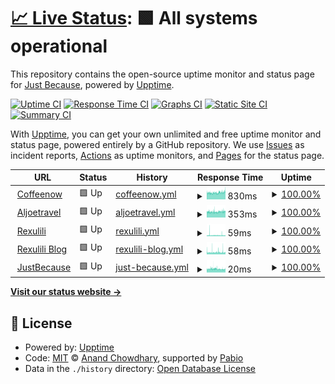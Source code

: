 # [📈 Live Status](https://status.justbecause.ph): <!--live status--> **🟩 All systems operational**

This repository contains the open-source uptime monitor and status page for [Just Because](https://justbecause.ph), powered by [Upptime](https://github.com/upptime/upptime).

[![Uptime CI](https://github.com/justbecauseph/upptime/workflows/Uptime%20CI/badge.svg)](https://github.com/justbecauseph/upptime/actions?query=workflow%3A%22Uptime+CI%22)
[![Response Time CI](https://github.com/justbecauseph/upptime/workflows/Response%20Time%20CI/badge.svg)](https://github.com/justbecauseph/upptime/actions?query=workflow%3A%22Response+Time+CI%22)
[![Graphs CI](https://github.com/justbecauseph/upptime/workflows/Graphs%20CI/badge.svg)](https://github.com/justbecauseph/upptime/actions?query=workflow%3A%22Graphs+CI%22)
[![Static Site CI](https://github.com/justbecauseph/upptime/workflows/Static%20Site%20CI/badge.svg)](https://github.com/justbecauseph/upptime/actions?query=workflow%3A%22Static+Site+CI%22)
[![Summary CI](https://github.com/justbecauseph/upptime/workflows/Summary%20CI/badge.svg)](https://github.com/justbecauseph/upptime/actions?query=workflow%3A%22Summary+CI%22)

With [Upptime](https://upptime.js.org), you can get your own unlimited and free uptime monitor and status page, powered entirely by a GitHub repository. We use [Issues](https://github.com/justbecauseph/upptime/issues) as incident reports, [Actions](https://github.com/justbecauseph/upptime/actions) as uptime monitors, and [Pages](https://status.justbecause.ph) for the status page.

<!--start: status pages-->
<!-- This summary is generated by Upptime (https://github.com/upptime/upptime) -->
<!-- Do not edit this manually, your changes will be overwritten -->
<!-- prettier-ignore -->
| URL | Status | History | Response Time | Uptime |
| --- | ------ | ------- | ------------- | ------ |
| <img alt="" src="https://icons.duckduckgo.com/ip3/coffeenow.ph.ico" height="13"> [Coffeenow](https://coffeenow.ph) | 🟩 Up | [coffeenow.yml](https://github.com/justbecauseph/upptime/commits/HEAD/history/coffeenow.yml) | <details><summary><img alt="Response time graph" src="./graphs/coffeenow/response-time-week.png" height="20"> 830ms</summary><br><a href="https://status.justbecause.ph/history/coffeenow"><img alt="Response time 785" src="https://img.shields.io/endpoint?url=https%3A%2F%2Fraw.githubusercontent.com%2Fjustbecauseph%2Fupptime%2FHEAD%2Fapi%2Fcoffeenow%2Fresponse-time.json"></a><br><a href="https://status.justbecause.ph/history/coffeenow"><img alt="24-hour response time 942" src="https://img.shields.io/endpoint?url=https%3A%2F%2Fraw.githubusercontent.com%2Fjustbecauseph%2Fupptime%2FHEAD%2Fapi%2Fcoffeenow%2Fresponse-time-day.json"></a><br><a href="https://status.justbecause.ph/history/coffeenow"><img alt="7-day response time 830" src="https://img.shields.io/endpoint?url=https%3A%2F%2Fraw.githubusercontent.com%2Fjustbecauseph%2Fupptime%2FHEAD%2Fapi%2Fcoffeenow%2Fresponse-time-week.json"></a><br><a href="https://status.justbecause.ph/history/coffeenow"><img alt="30-day response time 754" src="https://img.shields.io/endpoint?url=https%3A%2F%2Fraw.githubusercontent.com%2Fjustbecauseph%2Fupptime%2FHEAD%2Fapi%2Fcoffeenow%2Fresponse-time-month.json"></a><br><a href="https://status.justbecause.ph/history/coffeenow"><img alt="1-year response time 785" src="https://img.shields.io/endpoint?url=https%3A%2F%2Fraw.githubusercontent.com%2Fjustbecauseph%2Fupptime%2FHEAD%2Fapi%2Fcoffeenow%2Fresponse-time-year.json"></a></details> | <details><summary><a href="https://status.justbecause.ph/history/coffeenow">100.00%</a></summary><a href="https://status.justbecause.ph/history/coffeenow"><img alt="All-time uptime 98.88%" src="https://img.shields.io/endpoint?url=https%3A%2F%2Fraw.githubusercontent.com%2Fjustbecauseph%2Fupptime%2FHEAD%2Fapi%2Fcoffeenow%2Fuptime.json"></a><br><a href="https://status.justbecause.ph/history/coffeenow"><img alt="24-hour uptime 100.00%" src="https://img.shields.io/endpoint?url=https%3A%2F%2Fraw.githubusercontent.com%2Fjustbecauseph%2Fupptime%2FHEAD%2Fapi%2Fcoffeenow%2Fuptime-day.json"></a><br><a href="https://status.justbecause.ph/history/coffeenow"><img alt="7-day uptime 100.00%" src="https://img.shields.io/endpoint?url=https%3A%2F%2Fraw.githubusercontent.com%2Fjustbecauseph%2Fupptime%2FHEAD%2Fapi%2Fcoffeenow%2Fuptime-week.json"></a><br><a href="https://status.justbecause.ph/history/coffeenow"><img alt="30-day uptime 100.00%" src="https://img.shields.io/endpoint?url=https%3A%2F%2Fraw.githubusercontent.com%2Fjustbecauseph%2Fupptime%2FHEAD%2Fapi%2Fcoffeenow%2Fuptime-month.json"></a><br><a href="https://status.justbecause.ph/history/coffeenow"><img alt="1-year uptime 98.88%" src="https://img.shields.io/endpoint?url=https%3A%2F%2Fraw.githubusercontent.com%2Fjustbecauseph%2Fupptime%2FHEAD%2Fapi%2Fcoffeenow%2Fuptime-year.json"></a></details>
| <img alt="" src="https://icons.duckduckgo.com/ip3/aljoetravel.com.ico" height="13"> [Aljoetravel](https://aljoetravel.com) | 🟩 Up | [aljoetravel.yml](https://github.com/justbecauseph/upptime/commits/HEAD/history/aljoetravel.yml) | <details><summary><img alt="Response time graph" src="./graphs/aljoetravel/response-time-week.png" height="20"> 353ms</summary><br><a href="https://status.justbecause.ph/history/aljoetravel"><img alt="Response time 362" src="https://img.shields.io/endpoint?url=https%3A%2F%2Fraw.githubusercontent.com%2Fjustbecauseph%2Fupptime%2FHEAD%2Fapi%2Faljoetravel%2Fresponse-time.json"></a><br><a href="https://status.justbecause.ph/history/aljoetravel"><img alt="24-hour response time 383" src="https://img.shields.io/endpoint?url=https%3A%2F%2Fraw.githubusercontent.com%2Fjustbecauseph%2Fupptime%2FHEAD%2Fapi%2Faljoetravel%2Fresponse-time-day.json"></a><br><a href="https://status.justbecause.ph/history/aljoetravel"><img alt="7-day response time 353" src="https://img.shields.io/endpoint?url=https%3A%2F%2Fraw.githubusercontent.com%2Fjustbecauseph%2Fupptime%2FHEAD%2Fapi%2Faljoetravel%2Fresponse-time-week.json"></a><br><a href="https://status.justbecause.ph/history/aljoetravel"><img alt="30-day response time 349" src="https://img.shields.io/endpoint?url=https%3A%2F%2Fraw.githubusercontent.com%2Fjustbecauseph%2Fupptime%2FHEAD%2Fapi%2Faljoetravel%2Fresponse-time-month.json"></a><br><a href="https://status.justbecause.ph/history/aljoetravel"><img alt="1-year response time 362" src="https://img.shields.io/endpoint?url=https%3A%2F%2Fraw.githubusercontent.com%2Fjustbecauseph%2Fupptime%2FHEAD%2Fapi%2Faljoetravel%2Fresponse-time-year.json"></a></details> | <details><summary><a href="https://status.justbecause.ph/history/aljoetravel">100.00%</a></summary><a href="https://status.justbecause.ph/history/aljoetravel"><img alt="All-time uptime 99.97%" src="https://img.shields.io/endpoint?url=https%3A%2F%2Fraw.githubusercontent.com%2Fjustbecauseph%2Fupptime%2FHEAD%2Fapi%2Faljoetravel%2Fuptime.json"></a><br><a href="https://status.justbecause.ph/history/aljoetravel"><img alt="24-hour uptime 100.00%" src="https://img.shields.io/endpoint?url=https%3A%2F%2Fraw.githubusercontent.com%2Fjustbecauseph%2Fupptime%2FHEAD%2Fapi%2Faljoetravel%2Fuptime-day.json"></a><br><a href="https://status.justbecause.ph/history/aljoetravel"><img alt="7-day uptime 100.00%" src="https://img.shields.io/endpoint?url=https%3A%2F%2Fraw.githubusercontent.com%2Fjustbecauseph%2Fupptime%2FHEAD%2Fapi%2Faljoetravel%2Fuptime-week.json"></a><br><a href="https://status.justbecause.ph/history/aljoetravel"><img alt="30-day uptime 100.00%" src="https://img.shields.io/endpoint?url=https%3A%2F%2Fraw.githubusercontent.com%2Fjustbecauseph%2Fupptime%2FHEAD%2Fapi%2Faljoetravel%2Fuptime-month.json"></a><br><a href="https://status.justbecause.ph/history/aljoetravel"><img alt="1-year uptime 99.97%" src="https://img.shields.io/endpoint?url=https%3A%2F%2Fraw.githubusercontent.com%2Fjustbecauseph%2Fupptime%2FHEAD%2Fapi%2Faljoetravel%2Fuptime-year.json"></a></details>
| <img alt="" src="https://icons.duckduckgo.com/ip3/rxl.gg.ico" height="13"> [Rexulili](https://rxl.gg) | 🟩 Up | [rexulili.yml](https://github.com/justbecauseph/upptime/commits/HEAD/history/rexulili.yml) | <details><summary><img alt="Response time graph" src="./graphs/rexulili/response-time-week.png" height="20"> 59ms</summary><br><a href="https://status.justbecause.ph/history/rexulili"><img alt="Response time 59" src="https://img.shields.io/endpoint?url=https%3A%2F%2Fraw.githubusercontent.com%2Fjustbecauseph%2Fupptime%2FHEAD%2Fapi%2Frexulili%2Fresponse-time.json"></a><br><a href="https://status.justbecause.ph/history/rexulili"><img alt="24-hour response time 52" src="https://img.shields.io/endpoint?url=https%3A%2F%2Fraw.githubusercontent.com%2Fjustbecauseph%2Fupptime%2FHEAD%2Fapi%2Frexulili%2Fresponse-time-day.json"></a><br><a href="https://status.justbecause.ph/history/rexulili"><img alt="7-day response time 59" src="https://img.shields.io/endpoint?url=https%3A%2F%2Fraw.githubusercontent.com%2Fjustbecauseph%2Fupptime%2FHEAD%2Fapi%2Frexulili%2Fresponse-time-week.json"></a><br><a href="https://status.justbecause.ph/history/rexulili"><img alt="30-day response time 62" src="https://img.shields.io/endpoint?url=https%3A%2F%2Fraw.githubusercontent.com%2Fjustbecauseph%2Fupptime%2FHEAD%2Fapi%2Frexulili%2Fresponse-time-month.json"></a><br><a href="https://status.justbecause.ph/history/rexulili"><img alt="1-year response time 59" src="https://img.shields.io/endpoint?url=https%3A%2F%2Fraw.githubusercontent.com%2Fjustbecauseph%2Fupptime%2FHEAD%2Fapi%2Frexulili%2Fresponse-time-year.json"></a></details> | <details><summary><a href="https://status.justbecause.ph/history/rexulili">100.00%</a></summary><a href="https://status.justbecause.ph/history/rexulili"><img alt="All-time uptime 100.00%" src="https://img.shields.io/endpoint?url=https%3A%2F%2Fraw.githubusercontent.com%2Fjustbecauseph%2Fupptime%2FHEAD%2Fapi%2Frexulili%2Fuptime.json"></a><br><a href="https://status.justbecause.ph/history/rexulili"><img alt="24-hour uptime 100.00%" src="https://img.shields.io/endpoint?url=https%3A%2F%2Fraw.githubusercontent.com%2Fjustbecauseph%2Fupptime%2FHEAD%2Fapi%2Frexulili%2Fuptime-day.json"></a><br><a href="https://status.justbecause.ph/history/rexulili"><img alt="7-day uptime 100.00%" src="https://img.shields.io/endpoint?url=https%3A%2F%2Fraw.githubusercontent.com%2Fjustbecauseph%2Fupptime%2FHEAD%2Fapi%2Frexulili%2Fuptime-week.json"></a><br><a href="https://status.justbecause.ph/history/rexulili"><img alt="30-day uptime 100.00%" src="https://img.shields.io/endpoint?url=https%3A%2F%2Fraw.githubusercontent.com%2Fjustbecauseph%2Fupptime%2FHEAD%2Fapi%2Frexulili%2Fuptime-month.json"></a><br><a href="https://status.justbecause.ph/history/rexulili"><img alt="1-year uptime 100.00%" src="https://img.shields.io/endpoint?url=https%3A%2F%2Fraw.githubusercontent.com%2Fjustbecauseph%2Fupptime%2FHEAD%2Fapi%2Frexulili%2Fuptime-year.json"></a></details>
| <img alt="" src="https://icons.duckduckgo.com/ip3/blog.rxl.gg.ico" height="13"> [Rexulili Blog](https://blog.rxl.gg) | 🟩 Up | [rexulili-blog.yml](https://github.com/justbecauseph/upptime/commits/HEAD/history/rexulili-blog.yml) | <details><summary><img alt="Response time graph" src="./graphs/rexulili-blog/response-time-week.png" height="20"> 58ms</summary><br><a href="https://status.justbecause.ph/history/rexulili-blog"><img alt="Response time 62" src="https://img.shields.io/endpoint?url=https%3A%2F%2Fraw.githubusercontent.com%2Fjustbecauseph%2Fupptime%2FHEAD%2Fapi%2Frexulili-blog%2Fresponse-time.json"></a><br><a href="https://status.justbecause.ph/history/rexulili-blog"><img alt="24-hour response time 52" src="https://img.shields.io/endpoint?url=https%3A%2F%2Fraw.githubusercontent.com%2Fjustbecauseph%2Fupptime%2FHEAD%2Fapi%2Frexulili-blog%2Fresponse-time-day.json"></a><br><a href="https://status.justbecause.ph/history/rexulili-blog"><img alt="7-day response time 58" src="https://img.shields.io/endpoint?url=https%3A%2F%2Fraw.githubusercontent.com%2Fjustbecauseph%2Fupptime%2FHEAD%2Fapi%2Frexulili-blog%2Fresponse-time-week.json"></a><br><a href="https://status.justbecause.ph/history/rexulili-blog"><img alt="30-day response time 60" src="https://img.shields.io/endpoint?url=https%3A%2F%2Fraw.githubusercontent.com%2Fjustbecauseph%2Fupptime%2FHEAD%2Fapi%2Frexulili-blog%2Fresponse-time-month.json"></a><br><a href="https://status.justbecause.ph/history/rexulili-blog"><img alt="1-year response time 62" src="https://img.shields.io/endpoint?url=https%3A%2F%2Fraw.githubusercontent.com%2Fjustbecauseph%2Fupptime%2FHEAD%2Fapi%2Frexulili-blog%2Fresponse-time-year.json"></a></details> | <details><summary><a href="https://status.justbecause.ph/history/rexulili-blog">100.00%</a></summary><a href="https://status.justbecause.ph/history/rexulili-blog"><img alt="All-time uptime 99.65%" src="https://img.shields.io/endpoint?url=https%3A%2F%2Fraw.githubusercontent.com%2Fjustbecauseph%2Fupptime%2FHEAD%2Fapi%2Frexulili-blog%2Fuptime.json"></a><br><a href="https://status.justbecause.ph/history/rexulili-blog"><img alt="24-hour uptime 100.00%" src="https://img.shields.io/endpoint?url=https%3A%2F%2Fraw.githubusercontent.com%2Fjustbecauseph%2Fupptime%2FHEAD%2Fapi%2Frexulili-blog%2Fuptime-day.json"></a><br><a href="https://status.justbecause.ph/history/rexulili-blog"><img alt="7-day uptime 100.00%" src="https://img.shields.io/endpoint?url=https%3A%2F%2Fraw.githubusercontent.com%2Fjustbecauseph%2Fupptime%2FHEAD%2Fapi%2Frexulili-blog%2Fuptime-week.json"></a><br><a href="https://status.justbecause.ph/history/rexulili-blog"><img alt="30-day uptime 100.00%" src="https://img.shields.io/endpoint?url=https%3A%2F%2Fraw.githubusercontent.com%2Fjustbecauseph%2Fupptime%2FHEAD%2Fapi%2Frexulili-blog%2Fuptime-month.json"></a><br><a href="https://status.justbecause.ph/history/rexulili-blog"><img alt="1-year uptime 99.65%" src="https://img.shields.io/endpoint?url=https%3A%2F%2Fraw.githubusercontent.com%2Fjustbecauseph%2Fupptime%2FHEAD%2Fapi%2Frexulili-blog%2Fuptime-year.json"></a></details>
| <img alt="" src="https://icons.duckduckgo.com/ip3/justbecause.ph.ico" height="13"> [JustBecause](https://justbecause.ph) | 🟩 Up | [just-because.yml](https://github.com/justbecauseph/upptime/commits/HEAD/history/just-because.yml) | <details><summary><img alt="Response time graph" src="./graphs/just-because/response-time-week.png" height="20"> 20ms</summary><br><a href="https://status.justbecause.ph/history/just-because"><img alt="Response time 18" src="https://img.shields.io/endpoint?url=https%3A%2F%2Fraw.githubusercontent.com%2Fjustbecauseph%2Fupptime%2FHEAD%2Fapi%2Fjust-because%2Fresponse-time.json"></a><br><a href="https://status.justbecause.ph/history/just-because"><img alt="24-hour response time 19" src="https://img.shields.io/endpoint?url=https%3A%2F%2Fraw.githubusercontent.com%2Fjustbecauseph%2Fupptime%2FHEAD%2Fapi%2Fjust-because%2Fresponse-time-day.json"></a><br><a href="https://status.justbecause.ph/history/just-because"><img alt="7-day response time 20" src="https://img.shields.io/endpoint?url=https%3A%2F%2Fraw.githubusercontent.com%2Fjustbecauseph%2Fupptime%2FHEAD%2Fapi%2Fjust-because%2Fresponse-time-week.json"></a><br><a href="https://status.justbecause.ph/history/just-because"><img alt="30-day response time 20" src="https://img.shields.io/endpoint?url=https%3A%2F%2Fraw.githubusercontent.com%2Fjustbecauseph%2Fupptime%2FHEAD%2Fapi%2Fjust-because%2Fresponse-time-month.json"></a><br><a href="https://status.justbecause.ph/history/just-because"><img alt="1-year response time 18" src="https://img.shields.io/endpoint?url=https%3A%2F%2Fraw.githubusercontent.com%2Fjustbecauseph%2Fupptime%2FHEAD%2Fapi%2Fjust-because%2Fresponse-time-year.json"></a></details> | <details><summary><a href="https://status.justbecause.ph/history/just-because">100.00%</a></summary><a href="https://status.justbecause.ph/history/just-because"><img alt="All-time uptime 100.00%" src="https://img.shields.io/endpoint?url=https%3A%2F%2Fraw.githubusercontent.com%2Fjustbecauseph%2Fupptime%2FHEAD%2Fapi%2Fjust-because%2Fuptime.json"></a><br><a href="https://status.justbecause.ph/history/just-because"><img alt="24-hour uptime 100.00%" src="https://img.shields.io/endpoint?url=https%3A%2F%2Fraw.githubusercontent.com%2Fjustbecauseph%2Fupptime%2FHEAD%2Fapi%2Fjust-because%2Fuptime-day.json"></a><br><a href="https://status.justbecause.ph/history/just-because"><img alt="7-day uptime 100.00%" src="https://img.shields.io/endpoint?url=https%3A%2F%2Fraw.githubusercontent.com%2Fjustbecauseph%2Fupptime%2FHEAD%2Fapi%2Fjust-because%2Fuptime-week.json"></a><br><a href="https://status.justbecause.ph/history/just-because"><img alt="30-day uptime 100.00%" src="https://img.shields.io/endpoint?url=https%3A%2F%2Fraw.githubusercontent.com%2Fjustbecauseph%2Fupptime%2FHEAD%2Fapi%2Fjust-because%2Fuptime-month.json"></a><br><a href="https://status.justbecause.ph/history/just-because"><img alt="1-year uptime 100.00%" src="https://img.shields.io/endpoint?url=https%3A%2F%2Fraw.githubusercontent.com%2Fjustbecauseph%2Fupptime%2FHEAD%2Fapi%2Fjust-because%2Fuptime-year.json"></a></details>

<!--end: status pages-->

[**Visit our status website →**](https://status.justbecause.ph)

## 📄 License

- Powered by: [Upptime](https://github.com/upptime/upptime)
- Code: [MIT](./LICENSE) © [Anand Chowdhary](https://anandchowdhary.com), supported by [Pabio](https://pabio.com)
- Data in the `./history` directory: [Open Database License](https://opendatacommons.org/licenses/odbl/1-0/)
